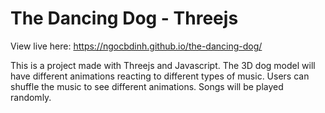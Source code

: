 # The Dancing Dog - Threejs

View live here: https://ngocbdinh.github.io/the-dancing-dog/ 

This is a project made with Threejs and Javascript. The 3D dog model will have different animations reacting to different types of music. Users can shuffle the music to see different animations. Songs will be played randomly.